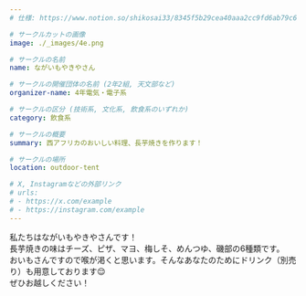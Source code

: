 ```yaml
---
# 仕様: https://www.notion.so/shikosai33/8345f5b29cea40aaa2cc9fd6ab79c6a6?pvs=4#5438a1577b604f39a67658a72f2283b8

# サークルカットの画像
image: ./_images/4e.png

# サークルの名前
name: ながいもやきやさん

# サークルの開催団体の名前 (2年2組, 天文部など)
organizer-name: 4年電気・電子系

# サークルの区分 (技術系, 文化系, 飲食系のいずれか)
category: 飲食系

# サークルの概要
summary: 西アフリカのおいしい料理、長芋焼きを作ります！

# サークルの場所
location: outdoor-tent

# X, Instagramなどの外部リンク
# urls:
# - https://x.com/example
# - https://instagram.com/example
---
```

私たちはながいもやきやさんです！<br>
長芋焼きの味はチーズ、ピザ、マヨ、梅しそ、めんつゆ、磯部の6種類です。<br>
おいもさんですので喉が渇くと思います。そんなあなたのためにドリンク（別売り）も用意しております😌<br>
ぜひお越しください！
